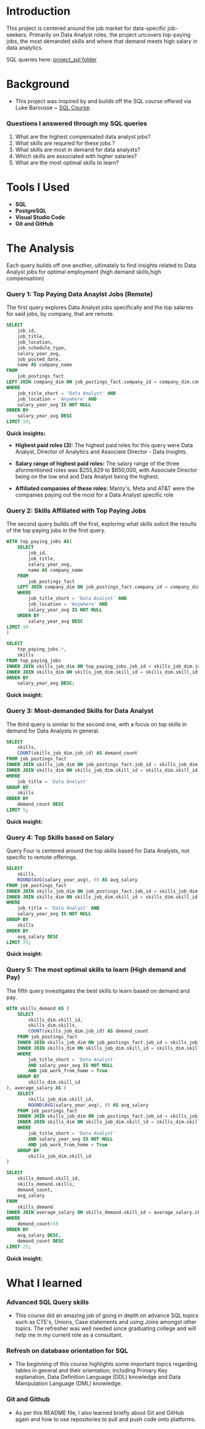 # Introduction
This project is centered around the job market for data-specific job-seekers. Primarily on Data Analyst roles, the project uncovers top-paying jobs, the most demanded skills and where that demand meets high salary in data analytics.

SQL queries here: [project_sql folder](/project_sql/)
# Background
- This project was inspired by and builds off the SQL course offered via Luke Barousse ~ [SQL Course](https://lukebarousse.com/sql). 

### Questions I answered through my SQL queries
1. What are the highest compensated data analyst jobs?
2. What skills are required for these jobs ?
3. What skills are most in demand for data analysts?
4. Which skills are associated with higher salaries?
5. What are the most optimal skills to learn?

# Tools I Used
- **SQL**
- **PostgreSQL**
- **Visual Studio Code**
- **Git and GitHub**

# The Analysis

Each query builds off one another, ultimately to find insights related to Data Analyst jobs for optimal employment (high demand skills,high compensation)

### Query 1: Top Paying Data Anaylst Jobs (Remote)

The first query explores Data Analyst jobs specifically and the top salaries for said jobs, by company, that are remote. 



```sql
SELECT
    job_id,
    job_title,
    job_location,
    job_schedule_type,
    salary_year_avg,
    job_posted_date,
    name AS company_name
FROM
    job_postings_fact
LEFT JOIN company_dim ON job_postings_fact.company_id = company_dim.company_id
WHERE
    job_title_short = 'Data Analyst' AND
    job_location = 'Anywhere' AND
    salary_year_avg IS NOT NULL
ORDER BY
    salary_year_avg DESC
LIMIT 10;
```
**Quick insights:**
- **Highest paid roles (3):** The highest paid roles for this query were Data Analyst, Director of Analytics and Associate Director - Data Insights.

- **Salary range of highest paid roles:** The salary range of the three aformentioned roles was $255,829 to $650,000, with Associate Director being on the low end and Data Analyst being the highest.

- **Affiliated companies of these roles:** Manty's, Meta and AT&T were the companies paying out the most for a Data Analyst specific role


### Query 2: Skills Affiliated with Top Paying Jobs

The second query builds off the first, exploring what skills solicit the results of the top paying jobs in the first query.




```sql
WITH top_paying_jobs AS(
    SELECT
        job_id,
        job_title,
        salary_year_avg,
        name AS company_name
    FROM
        job_postings_fact
    LEFT JOIN company_dim ON job_postings_fact.company_id = company_dim.company_id
    WHERE
        job_title_short = 'Data Analyst' AND
        job_location = 'Anywhere' AND
        salary_year_avg IS NOT NULL
    ORDER BY
        salary_year_avg DESC
LIMIT 10
)

SELECT
    top_paying_jobs.*,
    skills
FROM top_paying_jobs
INNER JOIN skills_job_dim ON top_paying_jobs.job_id = skills_job_dim.job_id
INNER JOIN skills_dim ON skills_job_dim.skill_id = skills_dim.skill_id
ORDER BY
    salary_year_avg DESC;
```
**Quick insight:**



### Query 3: Most-demanded Skills for Data Analyst

The third query is similar to the second one, with a focus on top skills in demand for Data Analysts in general.


```sql
SELECT 
    skills,
    COUNT(skills_job_dim.job_id) AS demand_count
FROM job_postings_fact
INNER JOIN skills_job_dim ON job_postings_fact.job_id = skills_job_dim.job_id
INNER JOIN skills_dim ON skills_job_dim.skill_id = skills_dim.skill_id
WHERE 
    job_title = 'Data Analyst'
GROUP BY
    skills
ORDER BY 
    demand_count DESC
LIMIT 5;
```
**Quick insight:**

### Query 4: Top Skills based on Salary 

Query Four is centered around the top skills based for Data Analysts, not specific to remote offerings.

```sql
SELECT 
    skills,
    ROUND(AVG(salary_year_avg), 0) AS avg_salary
FROM job_postings_fact
INNER JOIN skills_job_dim ON job_postings_fact.job_id = skills_job_dim.job_id
INNER JOIN skills_dim ON skills_job_dim.skill_id = skills_dim.skill_id
WHERE 
    job_title = 'Data Analyst' AND
    salary_year_avg IS NOT NULL
GROUP BY
    skills
ORDER BY 
    avg_salary DESC
LIMIT 25;
```
**Quick insight:**



### Query 5: The most optimal skills to learn (High demand and Pay)

The fifth query investigates the best skills to learn based on demand and pay.

```sql
WITH skills_demand AS (
    SELECT
        skills_dim.skill_id,
        skills_dim.skills,
        COUNT(skills_job_dim.job_id) AS demand_count
    FROM job_postings_fact
    INNER JOIN skills_job_dim ON job_postings_fact.job_id = skills_job_dim.job_id
    INNER JOIN skills_dim ON skills_job_dim.skill_id = skills_dim.skill_id
    WHERE 
        job_title_short = 'Data Analyst' 
        AND salary_year_avg IS NOT NULL
        AND job_work_from_home = True
    GROUP BY
        skills_dim.skill_id
), average_salary AS (
    SELECT
        skills_job_dim.skill_id,
        ROUND(AVG(salary_year_avg), 0) AS avg_salary
    FROM job_postings_fact
    INNER JOIN skills_job_dim ON job_postings_fact.job_id = skills_job_dim.job_id
    INNER JOIN skills_dim ON skills_job_dim.skill_id = skills_dim.skill_id
    WHERE 
        job_title_short = 'Data Analyst' 
        AND salary_year_avg IS NOT NULL 
        AND job_work_from_home = True
    GROUP BY
        skills_job_dim.skill_id
)

SELECT 
    skills_demand.skill_id,
    skills_demand.skills,
    demand_count,
    avg_salary
FROM
    skills_demand
INNER JOIN average_salary ON skills_demand.skill_id = average_salary.skill_id
WHERE
    demand_count>10
ORDER BY
    avg_salary DESC,
    demand_count DESC
LIMIT 25;
```

**Quick insight:**

# What I learned

### Advanced SQL Query skills

- This course did an amazing job of going in depth on advance SQL topics such as CTE's, Unions, Case statements and using Joins amongst other topics. The refresher was well needed since graduating college and will help me in my current role as a consultant.

### Refresh on database orientation for SQL

- The beginning of this course highlights some important topics regarding tables in general and their orientation; including Primary Key explanation, Data Definition Language (DDL) knowledge and Data Manipulation Language (DML) knowledge.

### Git and Github

- As per this README file, I also learned briefly about Git and GitHub again and how to use repositories to pull and push code onto platforms.

